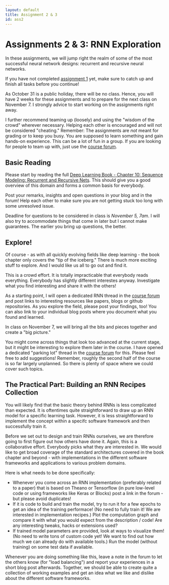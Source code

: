 ```yaml
---
layout: default
title: Assignment 2 & 3
id: ass2
---
```



# Assignments 2 & 3: RNN Exploration

In these assignments, we will jump right the realm of some of the most successful neural network designs: recurrent and recursive neural networks.

If you have not completed [assignment 1](assignment1.html) yet, make sure to catch up and finish all tasks before you continue!

As October 31 is a public holiday, there will be no class. Hence, you will have 2 weeks for these assignments and to prepare for the next class on November 7. I strongly advice to start working on the assignments right away.

I further recommend teaming up (loosely) and using the "wisdom of the crowd" wherever necessary. Helping each other is encouraged and will not be considered "cheating." Remember: The assignments are *not* meant for grading or to keep you busy. You are supposed to learn something and gain hands-on experience. This can be a lot of fun in a group. If you are looking for people to team up with, just use the [course forum](https://campusup.uni-potsdam.de/group/representation-learning/forum).


## Basic Reading

Please start by reading the full [Deep Learning Book - Chapter 10: Sequence Modeling: Recurrent and Recursive Nets](http://www.deeplearningbook.org/contents/rnn.html). This should give you a good overview of this domain and forms a common basis for everybody.

Post your remarks, insights and open questions in your blog and in the forum! Help each other to make sure you are not getting stuck too long with some unresolved issue.

Deadline for questions to be considered in class is *November 5, 7am*. 
I will also try to accommodate things that come in later but I cannot make guarantees. The earlier you bring up questions, the better.

## Explore!

Of course - as with all quickly evolving fields like deep learning - the book chapter only covers the "tip of the iceberg." There is much more exciting stuff to explore. And I would like us all to go out and find it. 

This is a crowd effort. It is totally impracticable that everybody reads everything. Everybody has slightly different interestes anyway. Investigate what you find interesting and share it with the others!

As a starting point, I will open a dedicated RNN thread in the [course forum](https://campusup.uni-potsdam.de/group/representation-learning/forum) and post links to interesting resources like papers, blogs or github repositories. As you explore the field, please post your findings, too! You can also link to your individual blog posts where you document what you found and learned. 

In class on November 7, we will bring all the bits and pieces together and create a "big picture."

You might come across things that look too advanced at the current stage, but it might be interesting to explore them later in the course. I have opened a dedicated "parking lot" thread in the [course forum](https://campusup.uni-potsdam.de/group/representation-learning/forum) for this. Please feel free to add suggestions! Remember, roughly the second half of the course is so far largely unplanned. So there is plenty of space where we could cover such topics.



## The Practical Part: Building an RNN Recipes Collection

You will likely find that the basic theory behind RNNs is less complicated than expected. It is oftentimes quite straightforward to draw up an RNN model for a specific learning task. However, it is less straightforward to implement the concept within a specifc software framework and then successfully train it.

Before we set out to design and train RNNs ourselves, we are therefore going to first figure out how others have done it. Again, this is a collaborative effort. Everybody picks what they are interested in. We would like to get broad coverage of the standard architectures covered in the book chapter and beyond - with implementations in the different software frameworks and applications to various problem domains.

Here is what needs to be done specifically:

* Whenever you come across an RNN implementation (preferably related to a paper) that is based on Theano or Tensorflow (in pure low-level code or using frameworks like Keras or Blocks) post a link in the forum - but please avoid duplicates!
* If it is code to build and train the model, try to run it for a few epochs to get an idea of the training performace! (No need to fully train it! We are interested in implementation recipes.)
Plot the computation graph and compare it with what you would expect from the description / code! Are any interesting tweaks, hacks or extensions used?
* If trained model parameters are provided, look at ways to visualize them! (No need to write tons of custom code yet! We want to find out how much we can already do with available tools.) Run the model (without training) on some test data if available.

Whenever you are doing something like this, leave a note in the forum to let the others know (for "load balancing") and report your experiences in a short blog post afterwards.
Together, we should be able to create quite a collection of working examples and get an idea what we like and dislike about the different software frameworks.
